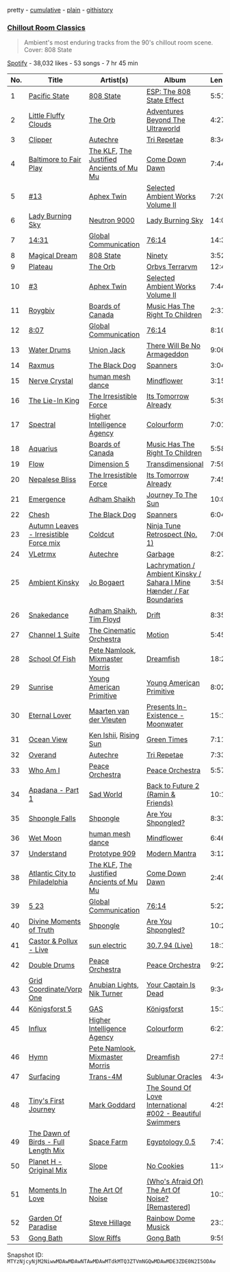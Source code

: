 pretty - [cumulative](/playlists/cumulative/37i9dQZF1DXdFC1xcOhJZ9.md) - [plain](/playlists/plain/37i9dQZF1DXdFC1xcOhJZ9) - [githistory](https://github.githistory.xyz/mackorone/spotify-playlist-archive/blob/main/playlists/plain/37i9dQZF1DXdFC1xcOhJZ9)

### [Chillout Room Classics](https://open.spotify.com/playlist/37i9dQZF1DXdFC1xcOhJZ9)

> Ambient's most enduring tracks from the 90's chillout room scene\. Cover: 808 State

[Spotify](https://open.spotify.com/user/spotify) - 38,032 likes - 53 songs - 7 hr 45 min

| No. | Title | Artist(s) | Album | Length |
|---|---|---|---|---|
| 1 | [Pacific State](https://open.spotify.com/track/2h7w0KHwHbx4WbG6WxjO7U) | [808 State](https://open.spotify.com/artist/7hFdUW64G4iU1tz46ITRfN) | [ESP: The 808 State Effect](https://open.spotify.com/album/0mwlWFUpsVDeDw5kkUlDzV) | 5:51 |
| 2 | [Little Fluffy Clouds](https://open.spotify.com/track/7FVvHGA46aU7mkwx4iHMRE) | [The Orb](https://open.spotify.com/artist/5HAtRoEPUvGSA7ziTGB1cF) | [Adventures Beyond The Ultraworld](https://open.spotify.com/album/0ee1sAau9a2DXQkAyezdwk) | 4:27 |
| 3 | [Clipper](https://open.spotify.com/track/0tH7mxb2ML1VlOinHRcelQ) | [Autechre](https://open.spotify.com/artist/6WH1V41LwGDGmlPUhSZLHO) | [Tri Repetae](https://open.spotify.com/album/0ioIXXMV89w0qC39FpxYnL) | 8:34 |
| 4 | [Baltimore to Fair Play](https://open.spotify.com/track/0TJJcRcGvDs7DxAL79bqFN) | [The KLF](https://open.spotify.com/artist/6dYrdRlNZSKaVxYg5IrvCH), [The Justified Ancients of Mu Mu](https://open.spotify.com/artist/623YeFh2bNivR5ZxQcsjjP) | [Come Down Dawn](https://open.spotify.com/album/4fBvkZkBuPyo3k7ZogKFAo) | 7:44 |
| 5 | [\#13](https://open.spotify.com/track/7c4lnS1bSj4fRJWAQ8D54R) | [Aphex Twin](https://open.spotify.com/artist/6kBDZFXuLrZgHnvmPu9NsG) | [Selected Ambient Works Volume II](https://open.spotify.com/album/17vHPMmoxN5B8cdhCDeMTe) | 7:20 |
| 6 | [Lady Burning Sky](https://open.spotify.com/track/1dV0JUzukyWI1BO5tcVpCh) | [Neutron 9000](https://open.spotify.com/artist/0wTMDXNFj8bX2rKZuBDEdd) | [Lady Burning Sky](https://open.spotify.com/album/0Q9MAgJqzAEbFaBopjzY1H) | 14:01 |
| 7 | [14:31](https://open.spotify.com/track/3gpLIMd0ySkcorvVIMtmTp) | [Global Communication](https://open.spotify.com/artist/6YktolrgGPFMwWrmAgf4hu) | [76:14](https://open.spotify.com/album/4y0wXNP3t9rUv1y58Peuj1) | 14:38 |
| 8 | [Magical Dream](https://open.spotify.com/track/3UteqPisakwAwZ1xKjERqf) | [808 State](https://open.spotify.com/artist/7hFdUW64G4iU1tz46ITRfN) | [Ninety](https://open.spotify.com/album/46z1u29jqg6fZA6mAO2E8Y) | 3:52 |
| 9 | [Plateau](https://open.spotify.com/track/3B4lp8GZOzyvpNePkbL7ga) | [The Orb](https://open.spotify.com/artist/5HAtRoEPUvGSA7ziTGB1cF) | [Orbvs Terrarvm](https://open.spotify.com/album/2cLITANiTl4sj0lTBR8Afg) | 12:49 |
| 10 | [\#3](https://open.spotify.com/track/2Bc4llhjJBW77I552RgA3L) | [Aphex Twin](https://open.spotify.com/artist/6kBDZFXuLrZgHnvmPu9NsG) | [Selected Ambient Works Volume II](https://open.spotify.com/album/17vHPMmoxN5B8cdhCDeMTe) | 7:44 |
| 11 | [Roygbiv](https://open.spotify.com/track/2XQSgmtEY2titXhfY414dy) | [Boards of Canada](https://open.spotify.com/artist/2VAvhf61GgLYmC6C8anyX1) | [Music Has The Right To Children](https://open.spotify.com/album/1vWnB0hYmluskQuzxwo25a) | 2:31 |
| 12 | [8:07](https://open.spotify.com/track/6GGiEKWDQbj9PZgLnEKSkQ) | [Global Communication](https://open.spotify.com/artist/6YktolrgGPFMwWrmAgf4hu) | [76:14](https://open.spotify.com/album/4y0wXNP3t9rUv1y58Peuj1) | 8:10 |
| 13 | [Water Drums](https://open.spotify.com/track/73yIws4bfOjywozSf3w2ds) | [Union Jack](https://open.spotify.com/artist/2MiaJc5Vbck2Bkkm19eUx0) | [There Will Be No Armageddon](https://open.spotify.com/album/4OgxrFxrO8DWMA4W7jDwnU) | 9:06 |
| 14 | [Raxmus](https://open.spotify.com/track/7genqLMWdEZrpTMfNFuoTp) | [The Black Dog](https://open.spotify.com/artist/7qdsk0UXx2jCX7jbp6rxeq) | [Spanners](https://open.spotify.com/album/2xP369vU8kb1QJWIT9vSFH) | 3:04 |
| 15 | [Nerve Crystal](https://open.spotify.com/track/6K7KEeglf26QamThWKXBRo) | [human mesh dance](https://open.spotify.com/artist/2enYGxTGe7ivBhLBOCfWfF) | [Mindflower](https://open.spotify.com/album/4XEk4WvhlcdT7AuvGuUisG) | 3:15 |
| 16 | [The Lie\-In King](https://open.spotify.com/track/00yMhNhN8PmZ5qa2AOX1VV) | [The Irresistible Force](https://open.spotify.com/artist/1aBkI1XS3Qq7KgbYEIf4Ul) | [Its Tomorrow Already](https://open.spotify.com/album/7reNdSVZHFWwfonRfEQQk4) | 5:39 |
| 17 | [Spectral](https://open.spotify.com/track/6p0N2HNDXZEcPHnliWTlvH) | [Higher Intelligence Agency](https://open.spotify.com/artist/6DhBEniG8r8qDfe5quohYs) | [Colourform](https://open.spotify.com/album/4mTqs8onoAtoUIPXvJ0tO5) | 7:01 |
| 18 | [Aquarius](https://open.spotify.com/track/4ZX7QjwBqZTelll7to0d5S) | [Boards of Canada](https://open.spotify.com/artist/2VAvhf61GgLYmC6C8anyX1) | [Music Has The Right To Children](https://open.spotify.com/album/1vWnB0hYmluskQuzxwo25a) | 5:58 |
| 19 | [Flow](https://open.spotify.com/track/0TuwHMb0z0iLhd059eIAiB) | [Dimension 5](https://open.spotify.com/artist/5lCKHFKVRWmb56TqQuhPZn) | [Transdimensional](https://open.spotify.com/album/0fU2gvSArMA4rDiqFidgyG) | 7:59 |
| 20 | [Nepalese Bliss](https://open.spotify.com/track/7pSVqOvIuMz71viZuHkPXQ) | [The Irresistible Force](https://open.spotify.com/artist/1aBkI1XS3Qq7KgbYEIf4Ul) | [Its Tomorrow Already](https://open.spotify.com/album/7reNdSVZHFWwfonRfEQQk4) | 7:45 |
| 21 | [Emergence](https://open.spotify.com/track/2lXskERZ6yY6m4EZ4u66ep) | [Adham Shaikh](https://open.spotify.com/artist/5jYKOT6F4yFRxLripcUnRu) | [Journey To The Sun](https://open.spotify.com/album/70OSyM8j556xNzncAHDa3y) | 10:00 |
| 22 | [Chesh](https://open.spotify.com/track/0VHbTLKJeNJiMVe2vEdBBF) | [The Black Dog](https://open.spotify.com/artist/7qdsk0UXx2jCX7jbp6rxeq) | [Spanners](https://open.spotify.com/album/2xP369vU8kb1QJWIT9vSFH) | 6:04 |
| 23 | [Autumn Leaves \- Irresistible Force mix](https://open.spotify.com/track/3wwOCE3UtLSJIYFXdWKBcl) | [Coldcut](https://open.spotify.com/artist/5wnhqlZzXIq8aO9awQO2ND) | [Ninja Tune Retrospect \(No\. 1\)](https://open.spotify.com/album/1VkVKe7GXVdxHez3k3IWNq) | 7:06 |
| 24 | [VLetrmx](https://open.spotify.com/track/7iupjrZvckPcvC4aeqeqcC) | [Autechre](https://open.spotify.com/artist/6WH1V41LwGDGmlPUhSZLHO) | [Garbage](https://open.spotify.com/album/31nThm3LyQVvrndqxhvjWl) | 8:27 |
| 25 | [Ambient Kinsky](https://open.spotify.com/track/44n5sAONa2j6zZKRHNnHWD) | [Jo Bogaert](https://open.spotify.com/artist/4CDBzbLOzA3TG8DEQ5REDA) | [Lachrymation / Ambient Kinsky / Sahara I Mine Hænder / Far Boundaries](https://open.spotify.com/album/6ShcSn1fCU4VY6Li74rDs7) | 3:58 |
| 26 | [Snakedance](https://open.spotify.com/track/7yRZn8VlNReH0P04w1o0uv) | [Adham Shaikh](https://open.spotify.com/artist/5jYKOT6F4yFRxLripcUnRu), [Tim Floyd](https://open.spotify.com/artist/6kq8fkuEqOfcqZhUHa69KG) | [Drift](https://open.spotify.com/album/1ZP8ZRPWDYfj6aGWtJua11) | 8:35 |
| 27 | [Channel 1 Suite](https://open.spotify.com/track/252fAjaO4HJxPwpBnCKN7D) | [The Cinematic Orchestra](https://open.spotify.com/artist/32ogthv0BdaSMPml02X9YB) | [Motion](https://open.spotify.com/album/7juArEEjY6Eu9uPI6SvCER) | 5:45 |
| 28 | [School Of Fish](https://open.spotify.com/track/6vcGfhUigAp0sXzBUeLfNM) | [Pete Namlook](https://open.spotify.com/artist/1zdrhzkCEqTrUrIiRzVeQ3), [Mixmaster Morris](https://open.spotify.com/artist/4YuO08xFlO9FYWKC73zov9) | [Dreamfish](https://open.spotify.com/album/0YT22XVTkzZ61STHHpruVI) | 18:21 |
| 29 | [Sunrise](https://open.spotify.com/track/7ilf660p0iGKCYCP9enquP) | [Young American Primitive](https://open.spotify.com/artist/2mK8oNohj82BrVyEH1Tfa0) | [Young American Primitive](https://open.spotify.com/album/4tN8NlDoYAhhKIuPHvME7H) | 8:02 |
| 30 | [Eternal Lover](https://open.spotify.com/track/3sZOJOtdUUp4XEhS8jyMEB) | [Maarten van der Vleuten](https://open.spotify.com/artist/5HwNj7Dz7pgor5Ej6JswdB) | [Presents In\-Existence \- Moonwater](https://open.spotify.com/album/5d8kDWmIMWnWaDYIr0bJCE) | 15:19 |
| 31 | [Ocean View](https://open.spotify.com/track/72Bcye0hXYKm2C6xjyCPin) | [Ken Ishii](https://open.spotify.com/artist/0Jb1cpfG4GB6pZfroFhAw0), [Rising Sun](https://open.spotify.com/artist/1jaeXOArsP35chZUaL2VFM) | [Green Times](https://open.spotify.com/album/6h7OsiVlbPAqDIufoLOX1t) | 7:11 |
| 32 | [Overand](https://open.spotify.com/track/0PmrE6p9m2cQJNb0IITqke) | [Autechre](https://open.spotify.com/artist/6WH1V41LwGDGmlPUhSZLHO) | [Tri Repetae](https://open.spotify.com/album/0ioIXXMV89w0qC39FpxYnL) | 7:33 |
| 33 | [Who Am I](https://open.spotify.com/track/4o6Ufgnf7pT55tI4j78RkT) | [Peace Orchestra](https://open.spotify.com/artist/1h5fdExX00l0ujyhHMwFHt) | [Peace Orchestra](https://open.spotify.com/album/0K3eGBMX9RMo9QuQtMEEoT) | 5:57 |
| 34 | [Apadana \- Part 1](https://open.spotify.com/track/06yhe3n2OufvmHS4FsMP95) | [Sad World](https://open.spotify.com/artist/0UUvpQQHz6cyuSJzq8B2Q0) | [Back to Future 2 \(Ramin & Friends\)](https://open.spotify.com/album/3YpTfxSNruVmaQIkgUAiuV) | 10:10 |
| 35 | [Shpongle Falls](https://open.spotify.com/track/33F3D9Al5ecWuEjztKcDGf) | [Shpongle](https://open.spotify.com/artist/0m5XJwKGYyUjd3VMfcINCQ) | [Are You Shpongled?](https://open.spotify.com/album/7fAOqI4aJxx5oTeCMLPONf) | 8:33 |
| 36 | [Wet Moon](https://open.spotify.com/track/2cogUd5Sdtkcw5Utd1KxLp) | [human mesh dance](https://open.spotify.com/artist/2enYGxTGe7ivBhLBOCfWfF) | [Mindflower](https://open.spotify.com/album/4XEk4WvhlcdT7AuvGuUisG) | 6:46 |
| 37 | [Understand](https://open.spotify.com/track/2qT8g8y0vahhIbFENODWg1) | [Prototype 909](https://open.spotify.com/artist/416thFSobYDOCarokXFluq) | [Modern Mantra](https://open.spotify.com/album/4EOMQi0exEn5o6M6uUEj0F) | 3:12 |
| 38 | [Atlantic City to Philadelphia](https://open.spotify.com/track/6VttXiKEWMmBV9oKZwrcPx) | [The KLF](https://open.spotify.com/artist/6dYrdRlNZSKaVxYg5IrvCH), [The Justified Ancients of Mu Mu](https://open.spotify.com/artist/623YeFh2bNivR5ZxQcsjjP) | [Come Down Dawn](https://open.spotify.com/album/4fBvkZkBuPyo3k7ZogKFAo) | 2:40 |
| 39 | [5 23](https://open.spotify.com/track/7rGEbcLvRsoehrdQ2LC50G) | [Global Communication](https://open.spotify.com/artist/6YktolrgGPFMwWrmAgf4hu) | [76:14](https://open.spotify.com/album/4y0wXNP3t9rUv1y58Peuj1) | 5:22 |
| 40 | [Divine Moments of Truth](https://open.spotify.com/track/5z0QLEpkbUh00SevSuYxOh) | [Shpongle](https://open.spotify.com/artist/0m5XJwKGYyUjd3VMfcINCQ) | [Are You Shpongled?](https://open.spotify.com/album/7fAOqI4aJxx5oTeCMLPONf) | 10:20 |
| 41 | [Castor & Pollux \- Live](https://open.spotify.com/track/41K2vI8Tms21IKgJh13pLR) | [sun electric](https://open.spotify.com/artist/0aJ1FZmpkkzD6RiZe33EFR) | [30.7.94 \(Live\)](https://open.spotify.com/album/3ugTjeZdK7iI8kcwb1smwy) | 18:13 |
| 42 | [Double Drums](https://open.spotify.com/track/3whUFHX7grfr61GiaymK4p) | [Peace Orchestra](https://open.spotify.com/artist/1h5fdExX00l0ujyhHMwFHt) | [Peace Orchestra](https://open.spotify.com/album/0K3eGBMX9RMo9QuQtMEEoT) | 9:22 |
| 43 | [Grid Coordinate/Vorp One](https://open.spotify.com/track/4HcF4mXmLvlfusNCYn4eqo) | [Anubian Lights](https://open.spotify.com/artist/4h6dvb1vFqx8gmq9TdCxV7), [Nik Turner](https://open.spotify.com/artist/3sRZzVpgmxBaiKChVuUDNh) | [Your Captain Is Dead](https://open.spotify.com/album/7g6juBRZym793v5eRwbrOM) | 9:34 |
| 44 | [Königsforst 5](https://open.spotify.com/track/0QvJxmjfXEYj2q5R0znd0n) | [GAS](https://open.spotify.com/artist/0J8cNhY7V2NoRt9O6uCeUX) | [Königsforst](https://open.spotify.com/album/250sWScTPsQKWAY9s7Oufy) | 15:12 |
| 45 | [Influx](https://open.spotify.com/track/6tao2f0AQ4riySOs2lGrDo) | [Higher Intelligence Agency](https://open.spotify.com/artist/6DhBEniG8r8qDfe5quohYs) | [Colourform](https://open.spotify.com/album/4mTqs8onoAtoUIPXvJ0tO5) | 6:21 |
| 46 | [Hymn](https://open.spotify.com/track/5RupoQ9GAEN4k40jdHeXPD) | [Pete Namlook](https://open.spotify.com/artist/1zdrhzkCEqTrUrIiRzVeQ3), [Mixmaster Morris](https://open.spotify.com/artist/4YuO08xFlO9FYWKC73zov9) | [Dreamfish](https://open.spotify.com/album/0YT22XVTkzZ61STHHpruVI) | 27:54 |
| 47 | [Surfacing](https://open.spotify.com/track/15nGSt4NnoOJIihxPnXkvp) | [Trans\-4M](https://open.spotify.com/artist/19BCL3CRrl1hMq8cIJV4fj) | [Sublunar Oracles](https://open.spotify.com/album/0ErOiDberv4cJ2Kxj4J2fk) | 4:34 |
| 48 | [Tiny's First Journey](https://open.spotify.com/track/4dBqFIjv2lNcAvrxdwEOjn) | [Mark Goddard](https://open.spotify.com/artist/2SaZ1I3baQ9xwI3wxDedNa) | [The Sound Of Love International \#002 \- Beautiful Swimmers](https://open.spotify.com/album/2cxbgAp9U7ZubuZ2ygijXk) | 4:25 |
| 49 | [The Dawn of Birds \- Full Length Mix](https://open.spotify.com/track/3RHbUJi801L3T1MOyXMgAb) | [Space Farm](https://open.spotify.com/artist/3x4hguC2AMtQw5RKamRWrp) | [Egyptology 0.5](https://open.spotify.com/album/0TV1upVtkb3wMZgTZNnJyv) | 7:47 |
| 50 | [Planet H \- Original Mix](https://open.spotify.com/track/40AmJBFROM0Jog7QgdFAYu) | [Slope](https://open.spotify.com/artist/6qrARlTMYkDoBVrRbL8rDd) | [No Cookies](https://open.spotify.com/album/3z7hMRjkjmlJMVSdTEsK41) | 11:47 |
| 51 | [Moments In Love](https://open.spotify.com/track/2bsczk82MWGPmTbe6IWYsa) | [The Art Of Noise](https://open.spotify.com/artist/77zrvBORXcnTyysjjKRfBU) | [\(Who's Afraid Of\) The Art Of Noise? \[Remastered\]](https://open.spotify.com/album/1l2IntFpOvhD4wdolquWNR) | 10:15 |
| 52 | [Garden Of Paradise](https://open.spotify.com/track/4lNSQYwalYgYczSXfW72UI) | [Steve Hillage](https://open.spotify.com/artist/4ruO9Y424Hf796fUGMLKcC) | [Rainbow Dome Musick](https://open.spotify.com/album/4g631XQPF1MQrY5znRrc8D) | 23:14 |
| 53 | [Gong Bath](https://open.spotify.com/track/6JjQ14L39RjX9gPNaQOPOH) | [Slow Riffs](https://open.spotify.com/artist/1OM9xXTByZgCV0qUFQGnXF) | [Gong Bath](https://open.spotify.com/album/2FdT5FaH1WGrtWDH1UBcMF) | 9:59 |

Snapshot ID: `MTYzNjcyNjM2NiwwMDAwMDAwNTAwMDAwMTdkMTQ3ZTVmNGQwMDAwMDE3ZDE0N2I5ODAw`
